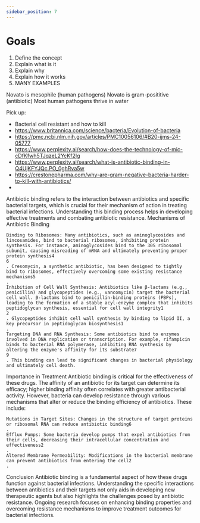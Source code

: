 ```yaml
---
sidebar_position: 7
---
```

# Goals
1. Define the concept
2. Explain what is it
3. Explain why
4. Explain how it works
5. MANY EXAMPLES

Novato is mesophile (human pathogens)
Novato is gram-posititive (antibiotic)
Most human pathogens thrive in water

Pick up:
- Bacterial cell resistant and how to kill
- https://www.britannica.com/science/bacteria/Evolution-of-bacteria
- https://pmc.ncbi.nlm.nih.gov/articles/PMC10056106/#B20-ijms-24-05777
- https://www.perplexity.ai/search/how-does-the-technology-of-mic-cDfKfwh5TJqzeL2YcKf2Ig
- https://www.perplexity.ai/search/what-is-antibiotic-binding-in-Q4UjKFYJQc.PO_0ghRva5w
- https://crestonepharma.com/why-are-gram-negative-bacteria-harder-to-kill-with-antibiotics/
- 

Antibiotic binding refers to the interaction between antibiotics and specific bacterial targets, which is crucial for their mechanism of action in treating bacterial infections. Understanding this binding process helps in developing effective treatments and combating antibiotic resistance.
Mechanisms of Antibiotic Binding

    Binding to Ribosomes: Many antibiotics, such as aminoglycosides and lincosamides, bind to bacterial ribosomes, inhibiting protein synthesis. For instance, aminoglycosides bind to the 30S ribosomal subunit, causing misreading of mRNA and ultimately preventing proper protein synthesis4
    6
    . Cresomycin, a synthetic antibiotic, has been designed to tightly bind to ribosomes, effectively overcoming some existing resistance mechanisms5
    .
    Inhibition of Cell Wall Synthesis: Antibiotics like β-lactams (e.g., penicillin) and glycopeptides (e.g., vancomycin) target the bacterial cell wall. β-lactams bind to penicillin-binding proteins (PBPs), leading to the formation of a stable acyl-enzyme complex that inhibits peptidoglycan synthesis, essential for cell wall integrity1
    2
    . Glycopeptides inhibit cell wall synthesis by binding to lipid II, a key precursor in peptidoglycan biosynthesis1
    .
    Targeting DNA and RNA Synthesis: Some antibiotics bind to enzymes involved in DNA replication or transcription. For example, rifampicin binds to bacterial RNA polymerase, inhibiting RNA synthesis by altering the enzyme's affinity for its substrate7
    9
    . This binding can lead to significant changes in bacterial physiology and ultimately cell death.

Importance in Treatment
Antibiotic binding is critical for the effectiveness of these drugs. The affinity of an antibiotic for its target can determine its efficacy; higher binding affinity often correlates with greater antibacterial activity. However, bacteria can develop resistance through various mechanisms that alter or reduce the binding efficiency of antibiotics. These include:

    Mutations in Target Sites: Changes in the structure of target proteins or ribosomal RNA can reduce antibiotic binding6
    .
    Efflux Pumps: Some bacteria develop pumps that expel antibiotics from their cells, decreasing their intracellular concentration and effectiveness2
    .
    Altered Membrane Permeability: Modifications in the bacterial membrane can prevent antibiotics from entering the cell2
    .

Conclusion
Antibiotic binding is a fundamental aspect of how these drugs function against bacterial infections. Understanding the specific interactions between antibiotics and their targets not only aids in developing new therapeutic agents but also highlights the challenges posed by antibiotic resistance. Ongoing research focuses on enhancing binding properties and overcoming resistance mechanisms to improve treatment outcomes for bacterial infections.